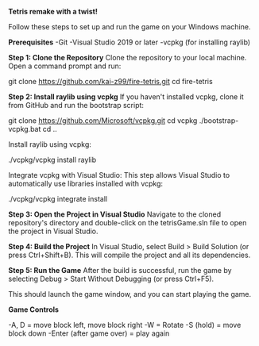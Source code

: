 __Tetris remake with a twist!__

Follow these steps to set up and run the  game on your Windows machine.

__Prerequisites__
-Git
-Visual Studio 2019 or later
-vcpkg (for installing raylib)

__Step 1: Clone the Repository__
Clone the  repository to your local machine. Open a command prompt and run:

git clone https://github.com/kai-z99/fire-tetris.git
cd fire-tetris

__Step 2: Install raylib using vcpkg__
If you haven't installed vcpkg, clone it from GitHub and run the bootstrap script:

git clone https://github.com/Microsoft/vcpkg.git
cd vcpkg
./bootstrap-vcpkg.bat
cd ..

Install raylib using vcpkg:

./vcpkg/vcpkg install raylib

Integrate vcpkg with Visual Studio: This step allows Visual Studio to automatically use libraries installed with vcpkg:

./vcpkg/vcpkg integrate install

__Step 3: Open the Project in Visual Studio__
Navigate to the cloned repository's directory and double-click on the tetrisGame.sln file to open the project in Visual Studio.

__Step 4: Build the Project__
In Visual Studio, select Build > Build Solution (or press Ctrl+Shift+B). This will compile the project and all its dependencies.

__Step 5: Run the Game__
After the build is successful, run the game by selecting Debug > Start Without Debugging (or press Ctrl+F5).

This should launch the game window, and you can start playing the game.

__Game Controls__

-A, D = move block left, move block right
-W = Rotate
-S (hold) = move block down
-Enter (after game over) = play again
